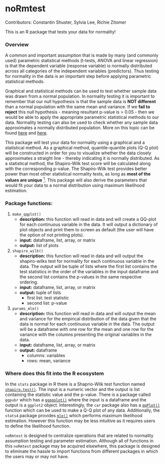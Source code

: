 # noRmtest

Contributors: Constantin Shuster, Sylvia Lee, Richie Zitomer

This is an R package that tests your data for normality!

### Overview    
A common and important assumption that is made by many (and commonly used) parametric statistical methods (t-tests, ANOVA and linear regression) is that the dependent variable (response variable) is normally distributed across all categories of the independent variables (predictors). Thus testing for normality in the data is an important step before applying parametric statistical methods.

Graphical and statistical methods can be used to test whether sample data was drawn from a normal population. In normality testing it is important to remember that our null hypothesis is that the sample data is **NOT different** than a normal population with the same mean and variance. If we **fail to reject** this null hypothesis - meaning resultant p-value is > 0.05 - then we would be able to apply the appropriate parametric statistical methods to our data. Normality testing can also be used to check whether any sample data approximates a normally distributed population. More on this topic can be found [here](https://www.ncbi.nlm.nih.gov/pmc/articles/PMC3693611/) and [here](http://webspace.ship.edu/pgmarr/Geo441/Lectures/Lec%205%20-%20Normality%20Testing.pdf).

This package will test your data for normality using a graphical and a statistical method. As a graphical method, quantile-quantile plots (Q-Q plot) will be constructed in order for you to visualize whether the data closely approximates a straight line - thereby indicating it is normally distributed. As a statistical method, the Shapiro-Wilk test score will be calculated along with the corresponding p-value. The Shapiro-Wilk test provides better power than most other statistical normality tests, as long as **most of the values are unique** [<sup>1</sup>](https://www.graphpad.com/guides/prism/7/statistics/index.htm?stat_choosing_a_normality_test.htm). This package will also derive the parameters that would fit your data to a normal distribution using maximum likelihood estimation.

### Package functions:  
1. `make_qqplot()`
    - **description:** this function will read in data and will create a QQ-plot for each continuous variable in the data. It will output a dictionary of plot objects and print them to screen as default (the user will have the option of not printing plots).
    - **input:** dataframe, list, array, or matrix
    - **output:** list of plots
2. `shapiro_wilk()`
    - **description:** this function will read in data and will output the shapiro-wilks test for normality for each continuous variable in the data. The output will be  tuple of lists where the first list contains the test statistics in the order of the variables in the input dataframe and the second list contains the p-values in the same respective ordering.   
    - **input:** dataframe, list, array, or matrix
    - **output:** tuple of lists
        - first list: test statistic
        - second list: p-value
3. `params_mle()`
    - **description:** this function will read in data and will output the mean and variance for the empirical distribution of the data given that the data is normal for each continuous variable in the data. The output will be a dataframe with one row for the mean and one row for the variance with the columns presenting the original variables in the data.
    - **input:** dataframe, list, array, or matrix
    - **output:** dataframe
        - columns: variables
        - rows: mean, variance

### Where does this fit into the R ecosystem

In the `stats` package in R there is a Shaprio-Wilk test function named [`shapiro.test()`](https://stat.ethz.ch/R-manual/R-devel/library/stats/html/shapiro.test.html). The input is a numeric vector and the output is list containing the statistic value and the p-value. There is a package called `ggpubr` which has a [`ggqqplot()`](https://www.rdocumentation.org/packages/ggpubr/versions/0.2/topics/ggqqplot) where the input is a dataframe and the output is a `ggplot2` object. Interestingly, the `car` package also has a [`qqPlot()`](https://www.rdocumentation.org/packages/car/versions/3.0-2/topics/qqPlot) function which can be used to make a Q-Q plot of any data. Additionally, the `stats4` package provides [`mle()`](https://stat.ethz.ch/R-manual/R-devel/library/stats4/html/mle.html) which performs maximum likelihood estimation. However this function may be less intuitive as it requires users to define the likelihood function.

`noRmtest` is designed to centralize operations that are related to normality assumption testing and parameter estimation. Although all of functions in this `noRmtest` package may be acquired elsewhere, this package is designed to eliminate the hassle to import functions from different packages in which the users may or may not have. 
